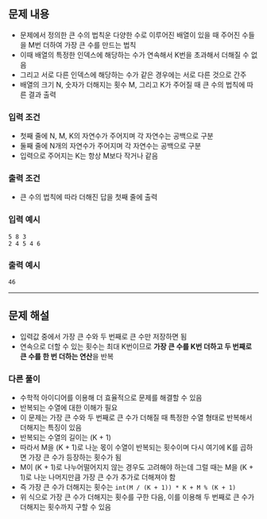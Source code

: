 ## 문제 내용

- 문제에서 정의한 큰 수의 법칙운 다양한 수로 이루어진 배열이 있을 때 주어진 수들을 M번 더하여 가장 큰 수를 만드는 법칙
- 이때 배열의 특정한 인덱스에 해당하는 수가 연속해서 K번을 초과해서 더해질 수 없음
- 그리고 서로 다른 인덱스에 해당하는 수가 같은 경우에는 서로 다른 것으로 간주
- 배열의 크기 N, 숫자가 더해지는 횟수 M, 그리고 K가 주어질 때 큰 수의 법칙에 따른 결과 출력

### 입력 조건

- 첫째 줄에 N, M, K의 자연수가 주어지며 각 자연수는 공백으로 구분
- 둘째 줄에 N개의 자연수가 주어지며 각 자연수는 공백으로 구분
- 입력으로 주어지는 K는 항상 M보다 작거나 같음

### 출력 조건

- 큰 수의 법칙에 따라 더해진 답을 첫째 줄에 출력

### 입력 예시

``` shell
5 8 3
2 4 5 4 6
```

### 출력 예시

``` shell
46
```

---

## 문제 해설

- 입력값 중에서 가장 큰 수와 두 번째로 큰 수만 저장하면 됨
- 연속으로 더할 수 있는 횟수는 최대 K번이므로 **가장 큰 수를 K번 더하고 두 번째로 큰 수를 한 번 더하는 연산**을 반복

### 다른 풀이

- 수학적 아이디어를 이용해 더 효율적으로 문제를 해결할 수 있음
- 반복되는 수열에 대한 이해가 필요
- 이 문제는 가장 큰 수와 두 번째로 큰 수가 더해질 때 특정한 수열 형태로 반복해서 더해지는 특징이 있음
- 반복되는 수열의 길이는 (K + 1)
- 따라서 M을 (K + 1)로 나눈 몫이 수열이 반복되는 횟수이며 다시 여기에 K를 곱하면 가장 큰 수가 등장하는 횟수가 됨
- M이 (K + 1)로 나누어떨어지지 않는 경우도 고려해야 하는데 그럴 때는 M을 (K + 1)로 나눈 나머지만큼 가장 큰 수가 추가로 더해져야 함
- 즉 가장 큰 수가 더해지는 횟수는 `int(M / (K + 1)) * K + M % (K + 1)`
- 위 식으로 가장 큰 수가 더해지는 횟수를 구한 다음, 이를 이용해 두 번째로 큰 수가 더해지는 횟수까지  구할 수 있음